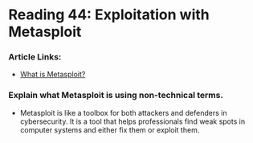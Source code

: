 # Reading 44: Exploitation with Metasploit

### Article Links: 
- [What is Metasploit?](https://www.csoonline.com/article/3379117/what-is-metasploit-and-how-to-use-this-popular-hacking-tool.html)

### Explain what Metasploit is using non-technical terms.
- Metasploit is like a toolbox for both attackers and defenders in cybersecurity. It is a tool that helps professionals find weak spots in computer systems and either fix them or exploit them. 